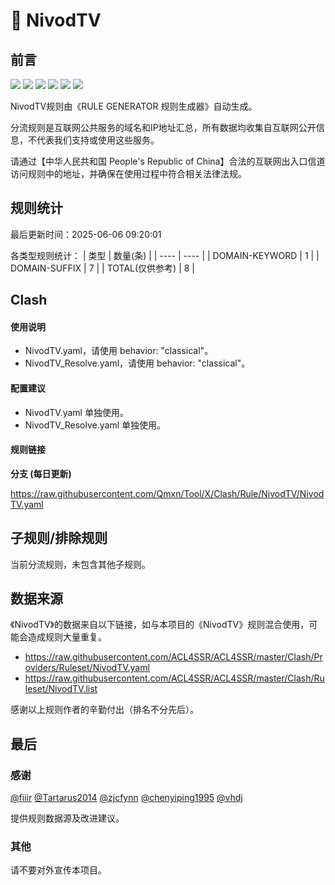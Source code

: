 # 🧸 NivodTV

## 前言

![](https://shields.io/badge/-移除重复规则-ff69b4) ![](https://shields.io/badge/-DOMAIN与DOMAIN--SUFFIX合并-green) ![](https://shields.io/badge/-DOMAIN--SUFFIX间合并-critical) ![](https://shields.io/badge/-DOMAIN与DOMAIN--KEYWORD合并-9cf) ![](https://shields.io/badge/-DOMAIN--SUFFIX与DOMAIN--KEYWORD合并-blue) ![](https://shields.io/badge/-IP--CIDR(6)合并-blueviolet) 

NivodTV规则由《RULE GENERATOR 规则生成器》自动生成。

分流规则是互联网公共服务的域名和IP地址汇总，所有数据均收集自互联网公开信息，不代表我们支持或使用这些服务。

请通过【中华人民共和国 People's Republic of China】合法的互联网出入口信道访问规则中的地址，并确保在使用过程中符合相关法律法规。

## 规则统计

最后更新时间：2025-06-06 09:20:01

各类型规则统计：
| 类型 | 数量(条)  | 
| ---- | ----  |
| DOMAIN-KEYWORD | 1  | 
| DOMAIN-SUFFIX | 7  | 
| TOTAL(仅供参考) | 8  | 


## Clash 

#### 使用说明
- NivodTV.yaml，请使用 behavior: "classical"。
- NivodTV_Resolve.yaml，请使用 behavior: "classical"。

#### 配置建议
- NivodTV.yaml 单独使用。
- NivodTV_Resolve.yaml 单独使用。

#### 规则链接
**分支 (每日更新)**

https://raw.githubusercontent.com/Qmxn/Tool/X/Clash/Rule/NivodTV/NivodTV.yaml











## 子规则/排除规则


当前分流规则，未包含其他子规则。

## 数据来源

《NivodTV》的数据来自以下链接，如与本项目的《NivodTV》规则混合使用，可能会造成规则大量重复。

- https://raw.githubusercontent.com/ACL4SSR/ACL4SSR/master/Clash/Providers/Ruleset/NivodTV.yaml
- https://raw.githubusercontent.com/ACL4SSR/ACL4SSR/master/Clash/Ruleset/NivodTV.list


感谢以上规则作者的辛勤付出（排名不分先后）。

## 最后

### 感谢

[@fiiir](https://github.com/fiiir) [@Tartarus2014](https://github.com/Tartarus2014) [@zjcfynn](https://github.com/zjcfynn) [@chenyiping1995](https://github.com/chenyiping1995) [@vhdj](https://github.com/vhdj)

提供规则数据源及改进建议。

### 其他

请不要对外宣传本项目。
